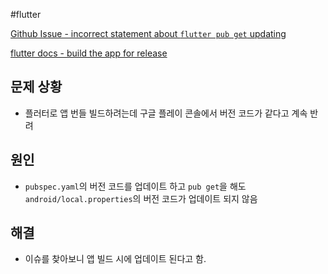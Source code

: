 #flutter


[Github Issue - incorrect statement about `flutter pub get` updating](https://github.com/flutter/website/pull/7515)

[flutter docs - build the app for release](https://docs.flutter.dev/deployment/android#build-the-app-for-release)

## 문제 상황
- 플러터로 앱 번들 빌드하려는데 구글 플레이 콘솔에서 버전 코드가 같다고 계속 반려
## 원인
- `pubspec.yaml`의 버전 코드를 업데이트 하고 `pub get`을 해도 `android/local.properties`의 버전 코드가 업데이트 되지 않음
## 해결
- 이슈를 찾아보니 앱 빌드 시에 업데이트 된다고 함.